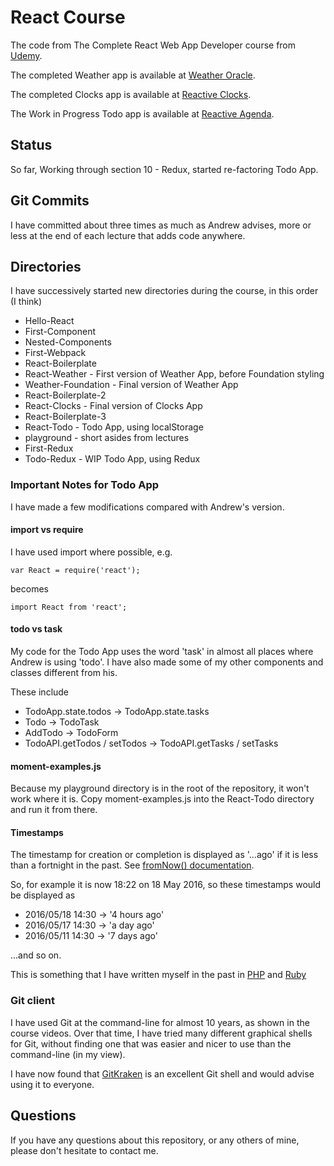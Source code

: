 # React Course
The code from The Complete React Web App Developer course from
[Udemy](https://www.udemy.com/the-complete-react-web-app-developer-course).

The completed Weather app is available at
[Weather Oracle](http://weather-oracle.herokuapp.com).

The completed Clocks app is available at
[Reactive Clocks](http://reactive-clocks.herokuapp.com).

The Work in Progress Todo app is available at
[Reactive Agenda](http://reactive-agenda.herokuapp.com).

## Status

So far, Working through section 10 - Redux, started re-factoring Todo App.

## Git Commits

I have committed about three times as much as Andrew advises, more or less at the end of
each lecture that adds code anywhere.

## Directories

I have successively started new directories during the course, in this order (I think)

* Hello-React
* First-Component
* Nested-Components
* First-Webpack
* React-Boilerplate
* React-Weather       - First version of Weather App, before Foundation styling
* Weather-Foundation  - Final version of Weather App
* React-Boilerplate-2
* React-Clocks        - Final version of Clocks App
* React-Boilerplate-3
* React-Todo          - Todo App, using localStorage
* playground          - short asides from lectures
* First-Redux
* Todo-Redux          - WIP Todo App, using Redux

### Important Notes for Todo App

I have made a few modifications compared with Andrew's version.

#### import vs require

I have used import where possible, e.g.

```
var React = require('react');
```

becomes

```
import React from 'react';
```

#### todo vs task

My code for the Todo App uses the word 'task' in almost all places where Andrew is using 'todo'.
I have also made some of my other components and classes different from his.

These include

* TodoApp.state.todos -> TodoApp.state.tasks
* Todo -> TodoTask
* AddTodo -> TodoForm
* TodoAPI.getTodos / setTodos -> TodoAPI.getTasks / setTasks

#### moment-examples.js

Because my playground directory is in the root of the repository, it won't work where it is.
Copy moment-examples.js into the React-Todo directory and run it from there.

#### Timestamps

The timestamp for creation or completion is displayed as '...ago' if it is less than a fortnight
in the past. See [fromNow() documentation](http://momentjs.com/docs/#/displaying/fromnow/).

So, for example it is now 18:22 on 18 May 2016, so these timestamps would be displayed as

* 2016/05/18 14:30 -> '4 hours ago'
* 2016/05/17 14:30 -> 'a day ago'
* 2016/05/11 14:30 -> '7 days ago'

...and so on.

This is something that I have written myself in the past in
[PHP](https://github.com/JulianNicholls/RSS-Viewer/blob/master/humantime.php)
and
[Ruby](https://github.com/JulianNicholls/ruby-rss-reader/blob/master/humantime.rb)

### Git client

I have used Git at the command-line for almost 10 years, as shown in the course videos.
Over that time, I have tried many different graphical shells for Git, without finding
one that was easier and nicer to use than the command-line (in my view).

I have now found that [GitKraken](https://www.gitkraken.com) is an excellent Git shell and
would advise using it to everyone.

## Questions

If you have any questions about this repository, or any others of mine, please don't hesitate
to contact me.
